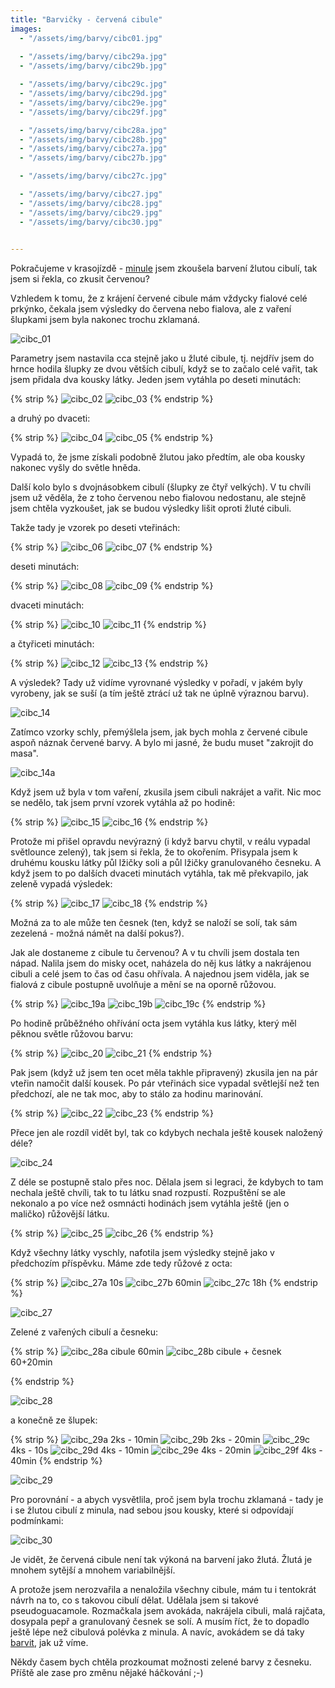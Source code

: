 ```yaml
---
title: "Barvičky - červená cibule"
images:
  - "/assets/img/barvy/cibc01.jpg"
  
  - "/assets/img/barvy/cibc29a.jpg"
  - "/assets/img/barvy/cibc29b.jpg"

  - "/assets/img/barvy/cibc29c.jpg"
  - "/assets/img/barvy/cibc29d.jpg"
  - "/assets/img/barvy/cibc29e.jpg"
  - "/assets/img/barvy/cibc29f.jpg"

  - "/assets/img/barvy/cibc28a.jpg"
  - "/assets/img/barvy/cibc28b.jpg"
  - "/assets/img/barvy/cibc27a.jpg"
  - "/assets/img/barvy/cibc27b.jpg"

  - "/assets/img/barvy/cibc27c.jpg"

  - "/assets/img/barvy/cibc27.jpg"
  - "/assets/img/barvy/cibc28.jpg"
  - "/assets/img/barvy/cibc29.jpg"
  - "/assets/img/barvy/cibc30.jpg"

  
---
```

<!--begin_excerpt-->
Pokračujeme v krasojízdě - [minule](https://matcha1309.github.io/Barvicky02/) jsem zkoušela barvení žlutou cibulí, tak jsem si řekla, co zkusit červenou? 
<!--end_excerpt-->

Vzhledem k tomu, že z krájení červené cibule mám vždycky fialové celé prkýnko, čekala jsem výsledky do červena nebo fialova, ale z vaření šlupkami jsem byla nakonec trochu zklamaná. 

![cibc_01](/assets/img/barvy/cibc01.jpg)

Parametry jsem nastavila cca stejně jako u žluté cibule, tj. nejdřív jsem do hrnce hodila šlupky ze dvou větších cibulí, když se to začalo celé vařit, tak jsem přidala dva kousky látky. 
Jeden jsem vytáhla po deseti minutách:

{% strip %}
![cibc_02](/assets/img/barvy/cibc02.jpg)
![cibc_03](/assets/img/barvy/cibc03.jpg)
{% endstrip %}

a druhý po dvaceti:

{% strip %}
![cibc_04](/assets/img/barvy/cibc04.jpg)
![cibc_05](/assets/img/barvy/cibc05.jpg)
{% endstrip %}

Vypadá to, že jsme získali podobně žlutou jako předtím, ale oba kousky nakonec vyšly do světle hněda. 

Další kolo bylo s dvojnásobkem cibulí (šlupky ze čtyř velkých). V tu chvíli jsem už věděla, že z toho červenou nebo fialovou nedostanu, ale stejně jsem chtěla vyzkoušet, jak se budou výsledky lišit oproti žluté cibuli. 

Takže tady je vzorek po deseti vteřinách:

{% strip %}
![cibc_06](/assets/img/barvy/cibc06.jpg)
![cibc_07](/assets/img/barvy/cibc07.jpg)
{% endstrip %}

deseti minutách: 

{% strip %}
![cibc_08](/assets/img/barvy/cibc08.jpg)
![cibc_09](/assets/img/barvy/cibc09.jpg)
{% endstrip %}

dvaceti minutách:

{% strip %}
![cibc_10](/assets/img/barvy/cibc10.jpg)
![cibc_11](/assets/img/barvy/cibc11.jpg)
{% endstrip %}

a čtyřiceti minutách:

{% strip %}
![cibc_12](/assets/img/barvy/cibc12.jpg)
![cibc_13](/assets/img/barvy/cibc13.jpg)
{% endstrip %}

A výsledek? Tady už vidíme vyrovnané výsledky v pořadí, v jakém byly vyrobeny, jak se suší (a tím ještě ztrácí už tak ne úplně výraznou barvu). 

![cibc_14](/assets/img/barvy/cibc14.jpg)

Zatímco vzorky schly, přemýšlela jsem, jak bych mohla z červené cibule aspoň náznak červené barvy. A bylo mi jasné, že budu muset "zakrojit do masa". 

![cibc_14a](/assets/img/barvy/cibc14a.jpg)

Když jsem už byla v tom vaření, zkusila jsem cibuli nakrájet a vařit. Nic moc se nedělo, tak jsem první vzorek vytáhla až po hodině: 

{% strip %}
![cibc_15](/assets/img/barvy/cibc15.jpg)
![cibc_16](/assets/img/barvy/cibc16.jpg)
{% endstrip %}

Protože mi přišel opravdu nevýrazný (i když barvu chytil, v reálu vypadal světlounce zelený), tak jsem si řekla, že to okořením. Přisypala jsem k druhému kousku látky půl lžičky soli a půl lžičky granulovaného česneku. A když jsem to po dalších dvaceti minutách vytáhla, tak mě překvapilo, jak zeleně vypadá výsledek:

{% strip %}
![cibc_17](/assets/img/barvy/cibc17.jpg)
![cibc_18](/assets/img/barvy/cibc18.jpg)
{% endstrip %}

Možná za to ale může ten česnek (ten, když se naloží se solí, tak sám zezelená - možná námět na další pokus?).

Jak ale dostaneme z cibule tu červenou? A v tu chvíli jsem dostala ten nápad. Nalila jsem do misky ocet, naházela do něj kus látky a nakrájenou cibuli a celé jsem to čas od času ohřívala. A najednou jsem viděla, jak se fialová z cibule postupně uvolňuje a mění se na oporně růžovou. 

{% strip %}
![cibc_19a](/assets/img/barvy/cibc19a.jpg)
![cibc_19b](/assets/img/barvy/cibc19b.jpg)
![cibc_19c](/assets/img/barvy/cibc19c.jpg)
{% endstrip %}

Po hodině průběžného ohřívání octa jsem vytáhla kus látky, který měl pěknou světle růžovou barvu: 

{% strip %}
![cibc_20](/assets/img/barvy/cibc20.jpg)
![cibc_21](/assets/img/barvy/cibc21.jpg)
{% endstrip %}

Pak jsem (když už jsem ten ocet měla takhle připravený) zkusila jen na pár vteřin namočit další kousek. Po pár vteřinách sice vypadal světlejší než ten předchozí, ale ne tak moc, aby to stálo za hodinu marinování. 

{% strip %}
![cibc_22](/assets/img/barvy/cibc22.jpg)
![cibc_23](/assets/img/barvy/cibc23.jpg)
{% endstrip %}

Přece jen ale rozdíl vidět byl, tak co kdybych nechala ještě kousek naložený déle? 

![cibc_24](/assets/img/barvy/cibc24.jpg)

Z déle se postupně stalo přes noc. Dělala jsem si legraci, že kdybych to tam nechala ještě chvíli, tak to tu látku snad rozpustí. Rozpuštění se ale nekonalo a po více než osmnácti hodinách jsem vytáhla ještě (jen o maličko) růžovější látku. 

{% strip %}
![cibc_25](/assets/img/barvy/cibc25.jpg)
![cibc_26](/assets/img/barvy/cibc26.jpg)
{% endstrip %}

Když všechny látky vyschly, nafotila jsem výsledky stejně jako v předchozím příspěvku. 
Máme zde tedy růžové z octa: 

{% strip %}
![cibc_27a](/assets/img/barvy/cibc27a.jpg) 10s
![cibc_27b](/assets/img/barvy/cibc27b.jpg) 60min
![cibc_27c](/assets/img/barvy/cibc27c.jpg) 18h
{% endstrip %}

![cibc_27](/assets/img/barvy/cibc27.jpg)

Zelené z vařených cibulí a česneku:

{% strip %}
![cibc_28a](/assets/img/barvy/cibc28a.jpg) cibule 60min
![cibc_28b](/assets/img/barvy/cibc28b.jpg) cibule + česnek 60+20min
<!-- br -->
{% endstrip %}

![cibc_28](/assets/img/barvy/cibc28.jpg)

a konečně ze šlupek:

{% strip %}
![cibc_29a](/assets/img/barvy/cibc29a.jpg) 2ks - 10min
![cibc_29b](/assets/img/barvy/cibc29b.jpg) 2ks - 20min
![cibc_29c](/assets/img/barvy/cibc29c.jpg) 4ks - 10s
![cibc_29d](/assets/img/barvy/cibc29d.jpg) 4ks - 10min
![cibc_29e](/assets/img/barvy/cibc29e.jpg) 4ks - 20min
![cibc_29f](/assets/img/barvy/cibc29f.jpg) 4ks - 40min
{% endstrip %} 

![cibc_29](/assets/img/barvy/cibc29.jpg)

Pro porovnání - a abych vysvětlila, proč jsem byla trochu zklamaná - tady je i se žlutou cibulí z minula, nad sebou jsou kousky, které si odpovídají podmínkami: 

![cibc_30](/assets/img/barvy/cibc30.jpg)

Je vidět, že červená cibule není tak výkoná na barvení jako žlutá. Žlutá je mnohem sytější a mnohem variabilnější. 

A protože jsem nerozvařila a nenaložila všechny cibule, mám tu i tentokrát návrh na to, co s takovou cibulí dělat. Udělala jsem si takové pseudoguacamole. Rozmačkala jsem avokáda, nakrájela cibuli, malá rajčata, dosypala pepř a granulovaný česnek se solí. A musím říct, že to dopadlo ještě lépe než cibulová polévka z minula. 
A navíc, avokádem se dá taky [barvit](https://matcha1309.github.io/Barvicky01/), jak už víme. 

Někdy časem bych chtěla prozkoumat možnosti zelené barvy z česneku. Příště ale zase pro změnu nějaké háčkování ;-)
